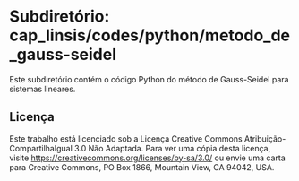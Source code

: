 # Subdiretório: cap_linsis/codes/python/metodo_de_gauss-seidel

Este subdiretório contém o código Python do método de Gauss-Seidel para sistemas lineares.

## Licença
Este trabalho está licenciado sob a Licença Creative Commons Atribuição-CompartilhaIgual 3.0 Não Adaptada. Para ver uma cópia desta licença, visite https://creativecommons.org/licenses/by-sa/3.0/ ou envie uma carta para Creative Commons, PO Box 1866, Mountain View, CA 94042, USA.

